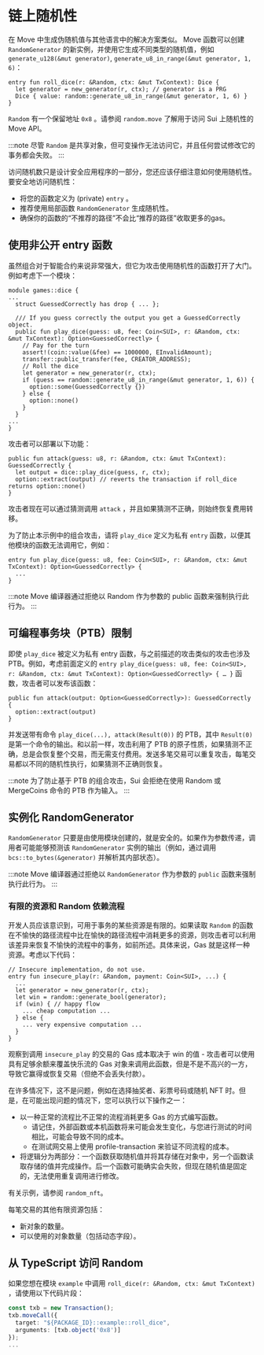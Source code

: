 # 链上随机性

在 Move 中生成伪随机值与其他语言中的解决方案类似。 Move 函数可以创建 `RandomGenerator` 的新实例，并使用它生成不同类型的随机值，例如 `generate_u128(&mut generator)`, `generate_u8_in_range(&mut generator, 1, 6)`：

```move
entry fun roll_dice(r: &Random, ctx: &mut TxContext): Dice {
  let generator = new_generator(r, ctx); // generator is a PRG
  Dice { value: random::generate_u8_in_range(&mut generator, 1, 6) }
}
```

`Random` 有一个保留地址 `0x8` 。请参阅 `random.move` 了解用于访问 Sui 上随机性的 Move API。

:::note
尽管 `Random` 是共享对象，但可变操作无法访问它，并且任何尝试修改它的事务都会失败。
:::

访问随机数只是设计安全应用程序的一部分，您还应该仔细注意如何使用随机性。要安全地访问随机性：

- 将您的函数定义为 (private) `entry` 。
- 推荐使用局部函数 `RandomGenerator` 生成随机性。
- 确保你的函数的“不推荐的路径”不会比“推荐的路径”收取更多的gas。

## 使用非公开 entry 函数​

虽然组合对于智能合约来说非常强大，但它为攻击使用随机性的函数打开了大门。例如考虑下一个模块：

```move
module games::dice {
...
  struct GuessedCorrectly has drop { ... };

  /// If you guess correctly the output you get a GuessedCorrectly object.
  public fun play_dice(guess: u8, fee: Coin<SUI>, r: &Random, ctx: &mut TxContext): Option<GuessedCorrectly> {
    // Pay for the turn
    assert!(coin::value(&fee) == 1000000, EInvalidAmount);
    transfer::public_transfer(fee, CREATOR_ADDRESS);
    // Roll the dice
    let generator = new_generator(r, ctx);
    if (guess == random::generate_u8_in_range(&mut generator, 1, 6)) {
      option::some(GuessedCorrectly {})
    } else {
      option::none()
    }
  }
...
}
```

攻击者可以部署以下功能：

```move
public fun attack(guess: u8, r: &Random, ctx: &mut TxContext): GuessedCorrectly {
  let output = dice::play_dice(guess, r, ctx);
  option::extract(output) // reverts the transaction if roll_dice returns option::none()
}
```

攻击者现在可以通过猜测调用 `attack` ，并且如果猜测不正确，则始终恢复费用转移。

为了防止本示例中的组合攻击，请将 `play_dice` 定义为私有 `entry` 函数，以便其他模块的函数无法调用它，例如：

```move
entry fun play_dice(guess: u8, fee: Coin<SUI>, r: &Random, ctx: &mut TxContext): Option<GuessedCorrectly> {
  ...
}
```

:::note
Move 编译器通过拒绝以 Random 作为参数的 public 函数来强制执行此行为。
:::

## 可编程事务块（PTB）限制​

即使 `play_dice` 被定义为私有 entry 函数，与之前描述的攻击类似的攻击也涉及 PTB。例如，考虑前面定义的 `entry play_dice(guess: u8, fee: Coin<SUI>, r: &Random, ctx: &mut TxContext): Option<GuessedCorrectly> { … }` 函数，攻击者可以发布该函数：

```move
public fun attack(output: Option<GuessedCorrectly>): GuessedCorrectly {
  option::extract(output)
}
```

并发送带有命令 `play_dice(...), attack(Result(0))` 的 PTB，其中 `Result(0)` 是第一个命令的输出。和以前一样，攻击利用了 PTB 的原子性质，如果猜测不正确，总是会恢复整个交易，而无需支付费用。发送多笔交易可以重复攻击，每笔交易都以不同的随机性执行，如果猜测不正确则恢复。

:::note
为了防止基于 PTB 的组合攻击，Sui 会拒绝在使用 Random 或 MergeCoins 命令的 PTB 作为输入。
:::

## 实例化 RandomGenerator ​

`RandomGenerator` 只要是由使用模块创建的，就是安全的。如果作为参数传递，调用者可能能够预测该 `RandomGenerator` 实例的输出（例如，通过调用 `bcs::to_bytes(&generator)` 并解析其内部状态）。

:::note
Move 编译器通过拒绝以 `RandomGenerator` 作为参数的 `public` 函数来强制执行此行为。
:::

### 有限的资源和 Random 依赖流程

开发人员应该意识到，可用于事务的某些资源是有限的。如果读取 `Random` 的函数在不愉快的路径流程中比在愉快的路径流程中消耗更多的资源，则攻击者可以利用该差异来恢复不愉快的流程中的事务，如前所述。具体来说，Gas 就是这样一种资源。考虑以下代码：

```move
// Insecure implementation, do not use.
entry fun insecure_play(r: &Random, payment: Coin<SUI>, ...) {
  ...
  let generator = new_generator(r, ctx);
  let win = random::generate_bool(generator);
  if (win) { // happy flow
    ... cheap computation ...
  } else {
    ... very expensive computation ...
  }
}
```

观察到调用 `insecure_play` 的交易的 Gas 成本取决于 win 的值 - 攻击者可以使用具有足够余额来覆盖快乐流的 Gas 对象来调用此函数，但是不是不高兴的一方，导致它赢得或恢复交易（但绝不会丢失付款）。

在许多情况下，这不是问题，例如在选择抽奖者、彩票号码或随机 NFT 时。但是，在可能出现问题的情况下，您可以执行以下操作之一：

- 以一种正常的流程比不正常的流程消耗更多 Gas 的方式编写函数。
    - 请记住，外部函数或本机函数将来可能会发生变化，与您进行测试的时间相比，可能会导致不同的成本。
    - 在测试网交易上使用 profile-transaction 来验证不同流程的成本。
- 将逻辑分为两部分：一个函数获取随机值并将其存储在对象中，另一个函数读取存储的值并完成操作。后一个函数可能确实会失败，但现在随机值是固定的，无法使用重复调用进行修改。

有关示例，请参阅 `random_nft`。

每笔交易的其他有限资源包括：

- 新对象的数量。
- 可以使用的对象数量（包括动态字段）。

## 从 TypeScript 访问 Random ​

如果您想在模块 `example` 中调用 `roll_dice(r: &Random, ctx: &mut TxContext)` ，请使用以下代码片段：

```typescript
const txb = new Transaction();
txb.moveCall({
  target: "${PACKAGE_ID}::example::roll_dice",
  arguments: [txb.object('0x8')]
});
...
```

